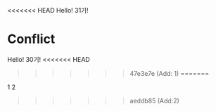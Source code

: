 <<<<<<< HEAD
Hello! 31기!

Conflict
=======
Hello! 30기!
<<<<<<< HEAD
>>>>>>> 47e3e7e (Add: 1)
=======

1
2
>>>>>>> aeddb85 (Add:2)
